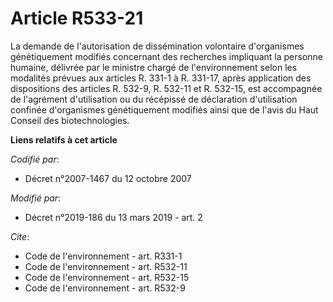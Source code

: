 # Article R533-21

La demande de l'autorisation de dissémination volontaire d'organismes génétiquement modifiés concernant des recherches
impliquant la personne humaine, délivrée par le ministre chargé de l'environnement selon les modalités prévues aux articles
R. 331-1 à R. 331-17, après application des dispositions des articles R. 532-9, R. 532-11 et R. 532-15, est accompagnée de
l'agrément d'utilisation ou du récépissé de déclaration d'utilisation confinée d'organismes génétiquement modifiés ainsi que
de l'avis du Haut Conseil des biotechnologies.

**Liens relatifs à cet article**

_Codifié par_:

  - Décret n°2007-1467 du 12 octobre 2007

_Modifié par_:

  - Décret n°2019-186 du 13 mars 2019 - art. 2

_Cite_:

  - Code de l'environnement - art. R331-1
  - Code de l'environnement - art. R532-11
  - Code de l'environnement - art. R532-15
  - Code de l'environnement - art. R532-9
